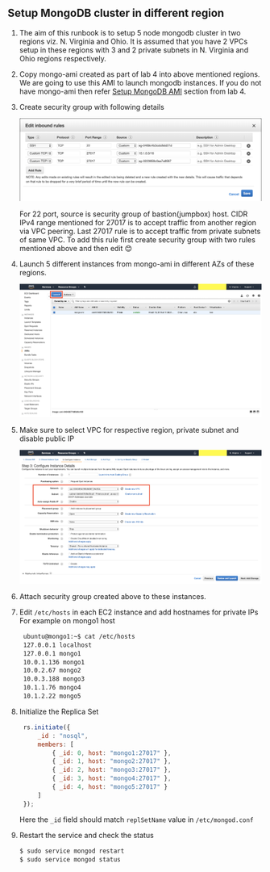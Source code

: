 ## Setup MongoDB cluster in different region

1. The aim of this runbook is to setup 5 node mongodb cluster in two regions viz. N. Virginia and Ohio. It is assumed that you have 2 VPCs setup in these regions with 3 and 2 private subnets in N. Virginia and Ohio regions respectively.
   
2. Copy mongo-ami created as part of lab 4 into above mentioned regions. We are going to use this AMI to launch mongodb instances. If you do not have mongo-ami then refer [Setup MongoDB AMI](https://github.com/paulnguyen/cmpe281/blob/master/labs/lab4/aws-mongodb-replica-set.md) section from lab 4.
   
3. Create security group with following details
   
   ![MongoDB security group](../Resources/MongoDB&#32;security&#32;group.png)

   For 22 port, source is security group of bastion(jumpbox) host. CIDR IPv4 range mentioned for 27017 is to accept traffic from another region via VPC peering. Last 27017 rule is to accept traffic from private subnets of same VPC. To add this rule first create security group with two rules mentioned above and then edit :blush:

4. Launch 5 different instances from mongo-ami in different AZs of these regions.

   ![Launch instance from AMI](../Resources/Launch&#32;instance&#32;from&#32;AMI.png)

5. Make sure to select VPC for respective region, private subnet and disable public IP
   
   ![MongoDB instance configurations](../Resources/MongoDB&#32;instance&#32;configurations.png)

6. Attach security group created above to these instances.
   
7. Edit `/etc/hosts` in each EC2 instance and add hostnames for private IPs
   For example on mongo1 host
   ```bash
    ubuntu@mongo1:~$ cat /etc/hosts
    127.0.0.1 localhost
    127.0.0.1 mongo1
    10.0.1.136 mongo1
    10.0.2.67 mongo2
    10.0.3.188 mongo3
    10.1.1.76 mongo4
    10.1.2.22 mongo5
   ```
   
8. Initialize the Replica Set
   ```javascript
    rs.initiate({
        _id : "nosql",
        members: [
            { _id: 0, host: "mongo1:27017" },
            { _id: 1, host: "mongo2:27017" },
            { _id: 2, host: "mongo3:27017" },
            { _id: 3, host: "mongo4:27017" },
            { _id: 4, host: "mongo5:27017" }
        ]
    });
   ```
   Here the `_id` field should match `replSetName` value in `/etc/mongod.conf`

9. Restart the service and check the status
    ```bash
    $ sudo service mongod restart
    $ sudo service mongod status
    ```  
